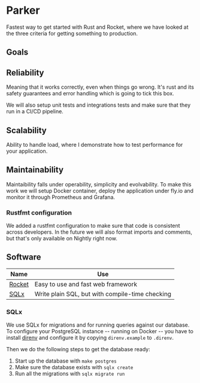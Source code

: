 # Parker

Fastest way to get started with Rust and Rocket, where we have looked at the three criteria for getting something to production.

## Goals

## Reliability

Meaning that it works correctly, even when things go wrong. It's rust and its safety guarantees and error handling which is going to tick this box.

We will also setup unit tests and integrations tests and make sure that they run in a CI/CD pipeline.

## Scalability

Ability to handle load, where I demonstrate how to test performance for your application.

## Maintainability

Maintaibility falls under operability, simplicity and evolvability. To make this work we will setup Docker container, deploy the application under fly.io and monitor it through Prometheus and Grafana.

### Rustfmt configuration

We added a rustfmt configuration to make sure that code is consistent across developers. In the future we will also format imports and comments, but that's only available on Nightly right now.

## Software

| Name     | Use                                             |
|----------|-------------------------------------------------|
| [Rocket] | Easy to use and fast web framework              |
| [SQLx]   | Write plain SQL, but with compile-time checking |

[Rocket]: https://rocket.rs
[SQLx]: https://github.com/launchbadge/sqlx

### SQLx

We use SQLx for migrations and for running queries against our database. To configure your PostgreSQL instance -- running on Docker -- you have to install [direnv] and configure it by copying `direnv.example` to `.direnv`.

Then we do the following steps to get the database ready:

1. Start up the database with `make postgres`
2. Make sure the database exists with `sqlx create`
3. Run all the migrations with `sqlx migrate run`

[direnv]: https://github.com/direnv/direnv
